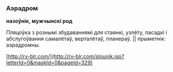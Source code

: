 ### Аэрадром
**назоўнік, мужчынскі род**

Пляцоўка з рознымі збудаваннямі для стаянкі, узлёту, пасадкі і абслугоўвання самалётаў, верталётаў, планераў. || прыметнік: аэрадромны.

<a rel="author">[http://rv-blr.com/](http://rv-blr.com/slounik.jsp?letterId=0&maskId=0&pageId=329)</a>
